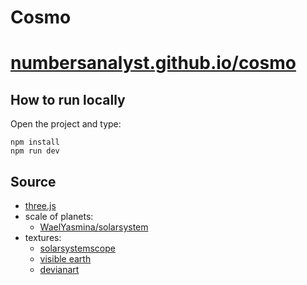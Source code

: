 # Cosmo
# [numbersanalyst.github.io/cosmo](https://numbersanalyst.github.io/cosmo)

## How to run locally
Open the project and type:
```
npm install
npm run dev
```

## Source
* [three.js](https://threejs.org/)
* scale of planets:
  * [WaelYasmina/solarsystem](https://github.com/WaelYasmina/solarsystem)
* textures:
  * [solarsystemscope](https://www.solarsystemscope.com/textures/)
  * [visible earth](https://visibleearth.nasa.gov/)
  * [devianart](https://www.deviantart.com/niko22966/art/Rings-of-Saturn-419585311)
